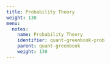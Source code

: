 ```yaml
---
title: Probability Theory
weight: 130
menu:
  notes:
    name: Probability Theory
    identifier: quant-greenbook-prob
    parent: quant-greenbook
    weight: 130
---
```

